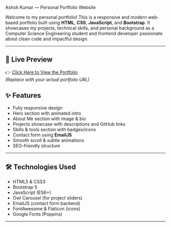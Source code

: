 Ashok Kumar — Personal Portfolio Website

Welcome to my personal portfolio! This is a responsive and modern web-based portfolio built using **HTML**, **CSS**, **JavaScript**, and **Bootstrap**. It showcases my projects, technical skills, and personal background as a Computer Science Engineering student and frontend developer passionate about clean code and impactful design.

---

## 🚀 Live Preview

👉 [Click Here to View the Portfolio](https://ashok54942.github.io/My-Portfolio/)  
*(Replace with your actual portfolio URL)*

## ✨ Features

- Fully responsive design
- Hero section with animated intro
- About Me section with image & bio
- Projects showcase with descriptions and GitHub links
- Skills & tools section with badges/icons
- Contact form using **EmailJS**
- Smooth scroll & subtle animations
- SEO-friendly structure

---

## 🛠️ Technologies Used

- HTML5 & CSS3
- Bootstrap 5
- JavaScript (ES6+)
- Owl Carousel (for project sliders)
- EmailJS (contact form backend)
- FontAwesome & Flaticon (icons)
- Google Fonts (Poppins)

---



